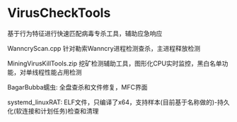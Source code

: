 # VirusCheckTools
基于行为特征进行快速匹配病毒专杀工具，辅助应急响应

WanncryScan.cpp 针对勒索Wanncry进程检测查杀，主进程释放检测

MiningVirusKillTools.zip 挖矿检测辅助工具，图形化CPU实时监控，黑白名单功能，对单线程性能占用检测

BagarBubba蠕虫: 全盘查杀和文件修复，MFC界面

systemd_linuxRAT: ELF文件，只编译了x64，支持样本(目前基于名称做的)-持久化(软连接和计划任务)检查和清理





 
